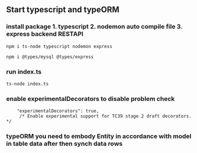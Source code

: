 ## Start typescript and typeORM

### install package 1. typescript 2. nodemon auto compile file 3. express backend RESTAPI

```
npm i ts-node typescript nodemon express
```

```
npm i @types/mysql @types/express
```

### run index.ts

```
ts-node index.ts
```

### enable experimentalDecorators to disable problem check

```
    "experimentalDecorators": true,
     /* Enable experimental support for TC39 stage 2 draft decorators. */

```

### typeORM you need to embody Entity in accordance with model in table data after then synch data rows
